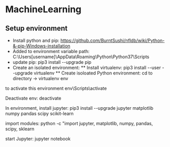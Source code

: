 # MachineLearning
## Setup environment
* Install python and pip: https://github.com/BurntSushi/nfldb/wiki/Python-&-pip-Windows-installation
* Added to environment variable path: C:\Users\[username]\AppData\Roaming\Python\Python37\Scripts
* update pip: pip3 install --upgrade pip
* Create an isolated environment: 
** Install virtualenv: pip3 install --user --upgrade virtualenv
** Create isoloated Python environment: cd to directory -> virtualenv env

to activate this environment
env\Scripts\activate

Deactivate env:
deactivate 

In environment, install jupyter:
pip3 install --upgrade jupyter matplotlib numpy pandas scipy scikit-learn

import modules:
python -c "import jupyter, matplotlib, numpy, pandas, scipy, sklearn

start Jupyter:
jupyter notebook